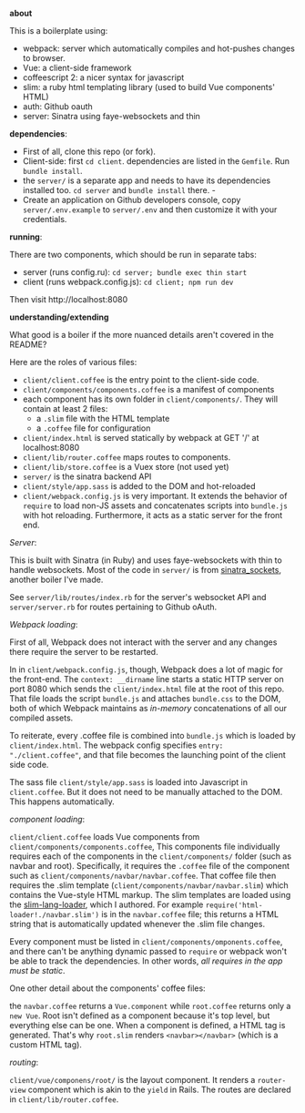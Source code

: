 **about**

This is a boilerplate using:

- webpack: server which automatically compiles and hot-pushes changes to browser.
- Vue: a client-side framework
- coffeescript 2: a nicer syntax for javascript
- slim: a ruby html templating library (used to build Vue components' HTML)
- auth: Github oauth
- server: Sinatra using faye-websockets and thin

**dependencies**:

- First of all, clone this repo (or fork).
- Client-side: first `cd client`. 
  dependencies are listed in the `Gemfile`. Run `bundle install`.
- the `server/` is a separate app and needs to have its dependencies installed
  too. `cd server` and `bundle install` there. - 
- Create an application on Github developers console, copy `server/.env.example` to
`server/.env` and then customize it with your credentials.

**running**:

There are two components, which should be run in separate tabs:

  - server (runs config.ru): `cd server; bundle exec thin start`
  - client (runs webpack.config.js): `cd client; npm run dev`

Then visit http://localhost:8080

**understanding/extending**

What good is a boiler if the more nuanced details aren't covered in the README?

Here are the roles of various files:
  - `client/client.coffee` is the entry point to the client-side code.
  - `client/components/components.coffee` is a manifest of components
  - each component has its own folder in `client/components/`. They will contain
    at least 2 files:
    - a `.slim` file with the HTML template
    - a `.coffee` file for configuration
  - `client/index.html` is served statically by webpack at GET '/' at localhost:8080
  - `client/lib/router.coffee` maps routes to components.
  - `client/lib/store.coffee` is a Vuex store (not used yet)
  - `server/` is the sinatra backend API
  - `client/style/app.sass` is added to the DOM and hot-reloaded
  - `client/webpack.config.js` is very important. It extends the behavior of
     `require` to load non-JS assets and concatenates scripts into
     `bundle.js` with hot reloading. Furthermore, it acts as a static
     server for the front end.

_Server_:

This is built with Sinatra (in Ruby) and uses faye-websockets with thin to
handle websockets. Most of the code in `server/` is from
[sinatra_sockets](http://github.com/maxpleaner/sinatra_sockets), another boiler
I've made. 

See `server/lib/routes/index.rb` for the server's websocket API
and `server/server.rb` for routes pertaining to Github oAuth.

_Webpack loading_:

First of all, Webpack does not interact with the server and any changes there
require the server to be restarted.

In in `client/webpack.config.js`, though, Webpack does a lot of magic for the front-end.
The `context: __dirname` line starts a static HTTP server on port 8080 which sends
the `client/index.html` file at the root of this repo. That file loads the script `bundle.js`
and attaches `bundle.css` to the DOM, both of which Webpack maintains as _in-memory_
concatenations of all our compiled assets.

To reiterate, every .coffee file is combined into `bundle.js` which is loaded by `client/index.html`.
The webpack config specifies `entry: "./client.coffee"`, and that file becomes the
launching point of the client side code.

The sass file `client/style/app.sass` is loaded into Javascript in `client.coffee`.
But it does not need to be manually attached to the DOM. This happens
automatically.

_component loading_:

`client/client.coffee` loads Vue components from `client/components/components.coffee`, This
components file individually requires each of the components in the `client/components/`
folder (such as navbar and root). Specifically, it requires the `.coffee` file of
the component such as `client/components/navbar/navbar.coffee`. That coffee file then
requires the .slim template (`client/components/navbar/navbar.slim`) which contains the
Vue-style HTML markup. The slim templates are loaded using the
[slim-lang-loader](http://github.com/maxpleaner/slim-lang-loader), which I authored.
For example `require('html-loader!./navbar.slim')` is in the `navbar.coffee` file;
this returns a HTML string that is automatically updated whenever the .slim file changes.

Every component must be listed in `client/components/omponents.coffee`, and there can't be anything
dynamic passed to `require` or webpack won't be able to track the dependencies.
In other words, _all requires in the app must be static_. 

One other detail about the components' coffee files:

the `navbar.coffee` returns a `Vue.component` while `root.coffee` returns only a
`new Vue`. Root isn't defined as a component because it's top level, but everything
else can be one. When a component is defined, a HTML tag is generated. That's why
`root.slim` renders `<navbar></navbar>` (which is a custom HTML tag).

_routing_:

`client/vue/componens/root/` is the layout component.
It renders a `router-view` component which is akin to the `yield` in Rails.
The routes are declared in `client/lib/router.coffee`.

